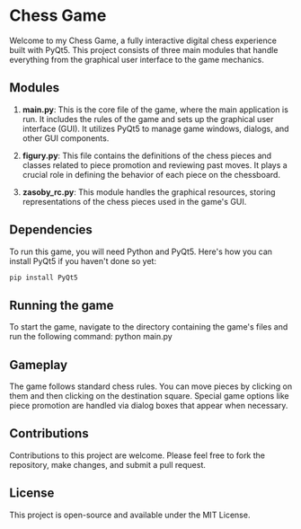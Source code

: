 # Chess Game

Welcome to my Chess Game, a fully interactive digital chess experience built with PyQt5. This project consists of three main modules that handle everything from the graphical user interface to the game mechanics.

## Modules

1. **main.py**: This is the core file of the game, where the main application is run. It includes the rules of the game and sets up the graphical user interface (GUI). It utilizes PyQt5 to manage game windows, dialogs, and other GUI components.

2. **figury.py**: This file contains the definitions of the chess pieces and classes related to piece promotion and reviewing past moves. It plays a crucial role in defining the behavior of each piece on the chessboard.

3. **zasoby_rc.py**: This module handles the graphical resources, storing representations of the chess pieces used in the game's GUI.

## Dependencies

To run this game, you will need Python and PyQt5. Here's how you can install PyQt5 if you haven't done so yet:

```bash
pip install PyQt5
```
## Running the game

To start the game, navigate to the directory containing the game's files and run the following command:
python main.py


## Gameplay

The game follows standard chess rules. You can move pieces by clicking on them and then clicking on the destination square. Special game options like piece promotion are handled via dialog boxes that appear when necessary.

## Contributions

Contributions to this project are welcome. Please feel free to fork the repository, make changes, and submit a pull request.

## License

This project is open-source and available under the MIT License.


